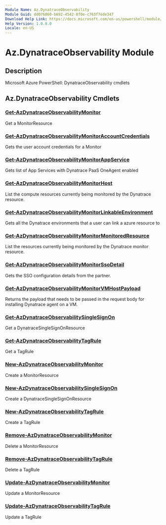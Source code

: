 ```yaml
---
Module Name: Az.DynatraceObservability
Module Guid: dd076860-b692-4542-8f0e-c763f7ede347
Download Help Link: https://docs.microsoft.com/en-us/powershell/module/az.dynatraceobservability
Help Version: 1.0.0.0
Locale: en-US
---
```


# Az.DynatraceObservability Module
## Description
Microsoft Azure PowerShell: DynatraceObservability cmdlets

## Az.DynatraceObservability Cmdlets
### [Get-AzDynatraceObservabilityMonitor](Get-AzDynatraceObservabilityMonitor.md)
Get a MonitorResource

### [Get-AzDynatraceObservabilityMonitorAccountCredentials](Get-AzDynatraceObservabilityMonitorAccountCredentials.md)
Gets the user account credentials for a Monitor

### [Get-AzDynatraceObservabilityMonitorAppService](Get-AzDynatraceObservabilityMonitorAppService.md)
Gets list of App Services with Dynatrace PaaS OneAgent enabled

### [Get-AzDynatraceObservabilityMonitorHost](Get-AzDynatraceObservabilityMonitorHost.md)
List the compute resources currently being monitored by the Dynatrace resource.

### [Get-AzDynatraceObservabilityMonitorLinkableEnvironment](Get-AzDynatraceObservabilityMonitorLinkableEnvironment.md)
Gets all the Dynatrace environments that a user can link a azure resource to

### [Get-AzDynatraceObservabilityMonitorMonitoredResource](Get-AzDynatraceObservabilityMonitorMonitoredResource.md)
List the resources currently being monitored by the Dynatrace monitor resource.

### [Get-AzDynatraceObservabilityMonitorSsoDetail](Get-AzDynatraceObservabilityMonitorSsoDetail.md)
Gets the SSO configuration details from the partner.

### [Get-AzDynatraceObservabilityMonitorVMHostPayload](Get-AzDynatraceObservabilityMonitorVMHostPayload.md)
Returns the payload that needs to be passed in the request body for installing Dynatrace agent on a VM.

### [Get-AzDynatraceObservabilitySingleSignOn](Get-AzDynatraceObservabilitySingleSignOn.md)
Get a DynatraceSingleSignOnResource

### [Get-AzDynatraceObservabilityTagRule](Get-AzDynatraceObservabilityTagRule.md)
Get a TagRule

### [New-AzDynatraceObservabilityMonitor](New-AzDynatraceObservabilityMonitor.md)
Create a MonitorResource

### [New-AzDynatraceObservabilitySingleSignOn](New-AzDynatraceObservabilitySingleSignOn.md)
Create a DynatraceSingleSignOnResource

### [New-AzDynatraceObservabilityTagRule](New-AzDynatraceObservabilityTagRule.md)
Create a TagRule

### [Remove-AzDynatraceObservabilityMonitor](Remove-AzDynatraceObservabilityMonitor.md)
Delete a MonitorResource

### [Remove-AzDynatraceObservabilityTagRule](Remove-AzDynatraceObservabilityTagRule.md)
Delete a TagRule

### [Update-AzDynatraceObservabilityMonitor](Update-AzDynatraceObservabilityMonitor.md)
Update a MonitorResource

### [Update-AzDynatraceObservabilityTagRule](Update-AzDynatraceObservabilityTagRule.md)
Update a TagRule


